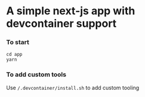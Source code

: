 # A simple next-js app with devcontainer support

### To start
```
cd app
yarn
```

### To add custom tools
Use `/.devcontainer/install.sh` to add custom tooling 